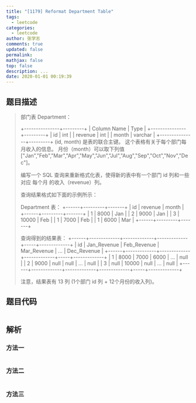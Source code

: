 ```yaml
---
title: "[1179] Reformat Department Table"
tags:
  - leetcode
categories:
  - leetcode
author: 张学志
comments: true
updated: false
permalink:
mathjax: false
top: false
description: ...
date: 2020-01-01 00:19:39
---
```


## 题目描述

> 部门表 Department： 
> 
> 
> +---------------+---------+
> | Column Name   | Type    |
> +---------------+---------+
> | id            | int     |
> | revenue       | int     |
> | month         | varchar |
> +---------------+---------+
> (id, month) 是表的联合主键。
> 这个表格有关于每个部门每月收入的信息。
> 月份（month）可以取下列值 ["Jan","Feb","Mar","Apr","May","Jun","Jul","Aug","Sep","Oct","Nov","Dec"]。
> 
> 
> 
> 
> 编写一个 SQL 查询来重新格式化表，使得新的表中有一个部门 id 列和一些对应 每个月 的收入（revenue）列。 
> 
> 查询结果格式如下面的示例所示： 
> 
> 
> Department 表：
> +------+---------+-------+
> | id   | revenue | month |
> +------+---------+-------+
> | 1    | 8000    | Jan   |
> | 2    | 9000    | Jan   |
> | 3    | 10000   | Feb   |
> | 1    | 7000    | Feb   |
> | 1    | 6000    | Mar   |
> +------+---------+-------+
> 
> 查询得到的结果表：
> +------+-------------+-------------+-------------+-----+-------------+
> | id   | Jan_Revenue | Feb_Revenue | Mar_Revenue | ... | Dec_Revenue |
> +------+-------------+-------------+-------------+-----+-------------+
> | 1    | 8000        | 7000        | 6000        | ... | null        |
> | 2    | 9000        | null        | null        | ... | null        |
> | 3    | null        | 10000       | null        | ... | null        |
> +------+-------------+-------------+-------------+-----+-------------+
> 
> 注意，结果表有 13 列 (1个部门 id 列 + 12个月份的收入列)。
> 
> 

## 题目代码

```cpp

```

## 解析

### 方法一

```cpp

```

### 方法二

```cpp

```

### 方法三

```cpp

```

